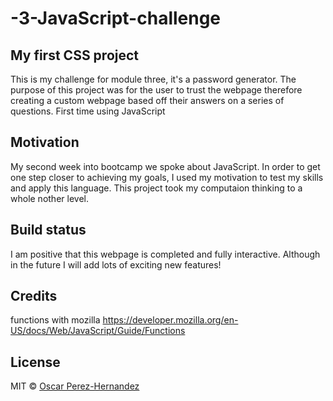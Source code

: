 # -3-JavaScript-challenge

## My first CSS project
This is my challenge for module three, it's a password generator. The purpose of this project was for the user to trust the webpage therefore creating a custom webpage based off their answers on a series of questions. First time using JavaScript 

## Motivation
My second week into bootcamp we spoke about JavaScript. In order to get one step closer to achieving my goals, I used my motivation to test my skills and apply this language. This project took my computaion thinking to a whole nother level.

## Build status
I am positive that this webpage is completed and fully interactive. Although in the future I will add lots of exciting new features!

## Credits
functions with mozilla https://developer.mozilla.org/en-US/docs/Web/JavaScript/Guide/Functions

## License
MIT © [Oscar Perez-Hernandez]()